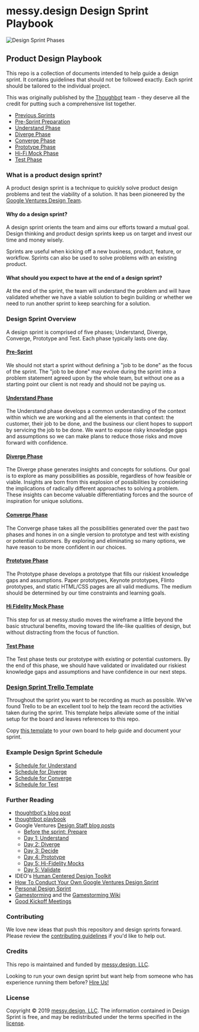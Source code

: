 # messy.design Design Sprint Playbook

![Design Sprint Phases](https://raw.githubusercontent.com/messydesign/design-sprint/master/images/phases.png)

## Product Design Playbook

This repo is a collection of documents intended to help guide a design sprint. It contains guidelines that should not be followed exactly. Each sprint should be tailored to the individual project. 

This was originally published by the [Thoughbot](http://thoughtbot.com) team - they deserve all the credit for putting such a comprehensive list together. 

* [Previous Sprints](previous-sprints/)
* [Pre-Sprint Preparation](pre-sprint/)
* [Understand Phase](understand-gather-existing-knowledge-expose-assumptions-and-unknowns/)
* [Diverge Phase](diverge-illuminating-all-possible-paths/)
* [Converge Phase](converge-choose-the-right-path/)
* [Prototype Phase](prototype-quickly-build-the-right-path.md)
* [Hi-Fi Mock Phase](hi-fidelity-mocks-drill-down-the-details.md)
* [Test Phase](https://github.com/messydesign/design-sprint/tree/b40dd9aa407c1feb52da507f04d2ea242f7d6063/5-Test/README.md)

### What is a product design sprint?

A product design sprint is a technique to quickly solve product design problems and test the viability of a solution. It has been pioneered by the [Google Ventures Design Team](http://www.designstaff.org/articles/product-design-sprint-2012-10-02.html).

#### Why do a design sprint?

A design sprint orients the team and aims our efforts toward a mutual goal. Design thinking and product design sprints keep us on target and invest our time and money wisely.

Sprints are useful when kicking off a new business, product, feature, or workflow. Sprints can also be used to solve problems with an existing product.

#### What should you expect to have at the end of a design sprint?

At the end of the sprint, the team will understand the problem and will have validated whether we have a viable solution to begin building or whether we need to run another sprint to keep searching for a solution.

### Design Sprint Overview

A design sprint is comprised of five phases; Understand, Diverge, Converge, Prototype and Test. Each phase typically lasts one day.

#### [Pre-Sprint](pre-sprint/)

We should not start a sprint without defining a "job to be done" as the focus of the sprint. The "job to be done" may evolve during the sprint into a problem statement agreed upon by the whole team, but without one as a starting point our client is not ready and should not be paying us.

#### [Understand Phase](understand-gather-existing-knowledge-expose-assumptions-and-unknowns/)

The Understand phase develops a common understanding of the context within which we are working and all the elements in that context: the customer, their job to be done, and the business our client hopes to support by servicing the job to be done. We want to expose risky knowledge gaps and assumptions so we can make plans to reduce those risks and move forward with confidence.

#### [Diverge Phase](diverge-illuminating-all-possible-paths/)

The Diverge phase generates insights and concepts for solutions. Our goal is to explore as many possibilities as possible, regardless of how feasible or viable. Insights are born from this explosion of possibilities by considering the implications of radically different approaches to solving a problem. These insights can become valuable differentiating forces and the source of inspiration for unique solutions.

#### [Converge Phase](converge-choose-the-right-path/)

The Converge phase takes all the possibilities generated over the past two phases and hones in on a single version to prototype and test with existing or potential customers. By exploring and eliminating so many options, we have reason to be more confident in our choices.

#### [Prototype Phase](prototype-quickly-build-the-right-path.md)

The Prototype phase develops a prototype that fills our riskiest knowledge gaps and assumptions. Paper prototypes, Keynote prototypes, Flinto prototypes, and static HTML/CSS pages are all valid mediums. The medium should be determined by our time constraints and learning goals.

#### [Hi Fidelity Mock Phase](hi-fidelity-mocks-drill-down-the-details.md)

This step for us at messy.studio moves the wireframe a little beyond the basic structural benefits, moving toward the life-like qualities of design, but without distracting from the focus of function.

#### [Test Phase](test-and-learn-test-the-right-path/)

The Test phase tests our prototype with existing or potential customers. By the end of this phase, we should have validated or invalidated our riskiest knowledge gaps and assumptions and have confidence in our next steps.

### [Design Sprint Trello Template](https://trello.com/b/c5xQNd8X/design-sprint-process)

Throughout the sprint you want to be recording as much as possible. We've found Trello to be an excellent tool to help the team record the activities taken during the sprint. This template helps alleviate some of the initial setup for the board and leaves references to this repo.

Copy [this template](https://trello.com/b/c5xQNd8X/design-sprint-process) to your own board to help guide and document your sprint.

### Example Design Sprint Schedule

* [Schedule for Understand](understand-gather-existing-knowledge-expose-assumptions-and-unknowns/example-schedule-for-understand.md)
* [Schedule for Diverge](diverge-illuminating-all-possible-paths/example-schedule-for-diverge.md)
* [Schedule for Converge](converge-choose-the-right-path/example-schedule-for-converge.md)
* [Schedule for Test](https://github.com/messydesign/design-sprint/tree/b40dd9aa407c1feb52da507f04d2ea242f7d6063/5-Test/Schedule.md)

### Further Reading

* [thoughtbot's blog post](http://robots.thoughtbot.com/the-product-design-sprint)
* [thoughtbot playbook](https://thoughtbot.com/playbook/product-design-sprint/introduction)
* Google Ventures [Design Staff blog posts](http://www.designstaff.org/articles/product-design-sprint-2012-10-02.html)
  * [Before the sprint: Prepare](http://www.designstaff.org/articles/product-design-sprint-2-2012-10-09.html)
  * [Day 1: Understand](http://www.designstaff.org/articles/product-design-sprint-day-1-understand-2012-10-16.html)
  * [Day 2: Diverge](http://www.designstaff.org/articles/product-design-sprint-day-2-diverge-2012-10-26.html)
  * [Day 3: Decide](http://www.designstaff.org/articles/product-design-sprint-day-3-decide-2012-11-20.html)
  * [Day 4: Prototype](http://www.designstaff.org/articles/product-design-sprint-day-4-prototype-2013-01-07.html)
  * [Day 5: Hi-Fidelity Mocks](http://steadfastcreative.com/low-fidelity-vs-high-fidelity-wireframes/)
  * [Day 5: Validate](http://www.designstaff.org/articles/product-design-sprint-day-5-validate-2013-03-07.html)
* IDEO's [Human Centered Design Toolkit](http://www.ideo.com/work/human-centered-design-toolkit/)
* [How To Conduct Your Own Google Ventures Design Sprint](http://www.fastcodesign.com/1672887/how-to-conduct-your-own-google-design-sprint)
* [Personal Design Sprint](http://franciscortez.com/design-sprint/)
* [Gamestorming](http://www.amazon.com/Gamestorming-Playbook-Innovators-Rulebreakers-Changemakers/dp/0596804172) and the [Gamestorming Wiki](http://www.gamestorming.com/the-wiki/)
* [Good Kickoff Meetings](http://goodkickoffmeetings.com/)

### Contributing

We love new ideas that push this repository and design sprints forward. Please review the [contributing guidelines](contributing.md) if you'd like to help out.

### Credits

This repo is maintained and funded by [messy.design, LLC](http://messy.design).

Looking to run your own design sprint but want help from someone who has experience running them before? [Hire Us!](http://http://messy.design/#contact)

### License

Copyright © 2019 [messy.design, LLC](http://messy.design). The information contained in Design Sprint is free, and may be redistributed under the terms specified in the [license]().

